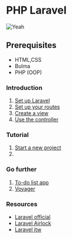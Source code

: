 # PHP Laravel

![Yeah](https://media.giphy.com/media/eoxomXXVL2S0E/giphy.gif)

## Prerequisites
- HTML,CSS
- Bulma
- PHP (OOP)

### Introduction

1. [Set up Laravel](01.Introduction/setup.md)
2. [Set up your routes](01.Introduction/firstpage.md)
3. [Create a view]()
4. [Use the controller]()

### Tutorial
1. [Start a new project]()
2. 

### Go further

1. [To-do list app]()
2. [Voyager]()

### Resources
- [Laravel official](https://laravel.com/)
- [Laravel Airlock](https://github.com/laravel/airlock)
- [Laravel jtw](https://github.com/tymondesigns/jwt-auth)